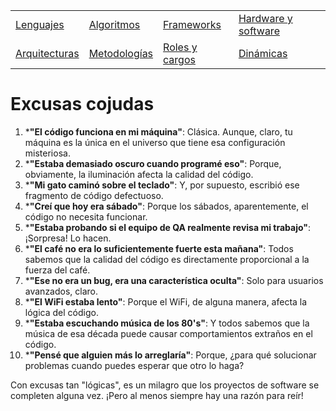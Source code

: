 <div align=center>

|||||
|-|-|-|-|
[Lenguajes](lenguajeProgramacionCojudos.md)|[Algoritmos](algoritmosCojudos.md)|[Frameworks](frameworksCojudos.md)|[Hardware y software](hardwareSoftwareCojudo.md)
|[Arquitecturas](arquitecturasCojudas.md)|[Metodologías](metodologiasCojudas.md)|[Roles y cargos](rolesCojudos.md)|[Dinámicas](dinamicasCojudas.md)|[Actitudes motivacionales](actitudesMotivacionalesCojudas.md)|

</div>

# Excusas cojudas

1. ***"El código funciona en mi máquina"**: Clásica. Aunque, claro, tu máquina es la única en el universo que tiene esa configuración misteriosa.
1. ***"Estaba demasiado oscuro cuando programé eso"**: Porque, obviamente, la iluminación afecta la calidad del código.
1. ***"Mi gato caminó sobre el teclado"**: Y, por supuesto, escribió ese fragmento de código defectuoso.
1. ***"Creí que hoy era sábado"**: Porque los sábados, aparentemente, el código no necesita funcionar.
1. ***"Estaba probando si el equipo de QA realmente revisa mi trabajo"**: ¡Sorpresa! Lo hacen.
1. ***"El café no era lo suficientemente fuerte esta mañana"**: Todos sabemos que la calidad del código es directamente proporcional a la fuerza del café.
1. ***"Ese no era un bug, era una característica oculta"**: Solo para usuarios avanzados, claro.
1. ***"El WiFi estaba lento"**: Porque el WiFi, de alguna manera, afecta la lógica del código.
1. ***"Estaba escuchando música de los 80's"**: Y todos sabemos que la música de esa década puede causar comportamientos extraños en el código.
1. ***"Pensé que alguien más lo arreglaría"**: Porque, ¿para qué solucionar problemas cuando puedes esperar que otro lo haga?

Con excusas tan "lógicas", es un milagro que los proyectos de software se completen alguna vez. ¡Pero al menos siempre hay una razón para reír!